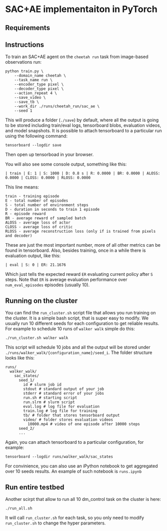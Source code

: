 # SAC+AE implementaiton in PyTorch

## Requirements

## Instructions
To train an SAC+AE agent on the `cheetah run` task from image-based observations  run:
```
python train.py \
    --domain_name cheetah \
    --task_name run \
    --encoder_type pixel \
    --decoder_type pixel \
    --action_repeat 4 \
    --save_video \
    --save_tb \
    --work_dir ./runs/cheetah_run/sac_ae \
    --seed 1
```
This will produce a folder (`./save`) by default, where all the output is going to be stored including train/eval logs, tensorboard blobs, evaluation videos, and model snapshots. It is possible to attach tensorboard to a particular run using the following command:
```
tensorboard --logdir save
```
Then open up tensorboad in your browser.

You will also see some console output, something like this:
```
| train | E: 1 | S: 1000 | D: 0.8 s | R: 0.0000 | BR: 0.0000 | ALOSS: 0.0000 | CLOSS: 0.0000 | RLOSS: 0.0000
```
This line means:
```
train - training episode
E - total number of episodes 
S - total number of environment steps
D - duration in seconds to train 1 episode
R - episode reward
BR - average reward of sampled batch
ALOSS - average loss of actor
CLOSS - average loss of critic
RLOSS - average reconstruction loss (only if is trained from pixels and decoder)
```
These are just the most important number, more of all other metrics can be found in tensorboard.
Also, besides training, once in a while there is evaluation output, like this:
```
| eval | S: 0 | ER: 21.1676
```
Which just tells the expected reward `ER` evaluating current policy after `S` steps. Note that `ER` is average evaluation performance over `num_eval_episodes` episodes (usually 10).

## Running on the cluster
You can find the `run_cluster.sh` script file that allows you run training on the cluster. It is a simple bash script, that is super easy to modify. We usually run 10 different seeds for each configuration to get reliable results. For example to schedule 10 runs of `walker walk` simple do this:
```
./run_cluster.sh walker walk
```
This script will schedule 10 jobs and all the output will be stored under `./runs/walker_walk/{configuration_name}/seed_i`. The folder structure looks like this:
```
runs/
  walker_walk/
    sac_states/
      seed_1/
        id # slurm job id
        stdout # standard output of your job
        stderr # standard error of your jobs
        run.sh # starting script
        run.slrm # slurm script
        eval.log # log file for evaluation
        train.log # log file for training
        tb/ # folder that stores tensorboard output
        video/ # folder stores evaluation videos
          10000.mp4 # video of one episode after 10000 steps
      seed_2/
      ...
```
Again, you can attach tensorboard to a particular configuration, for example:
```
tensorboard --logdir runs/walker_walk/sac_states
```

For convinience, you can also use an iPython notebook to get aggregated over 10 seeds results. An example of such notebook is `runs.ipynb`


## Run entire testbed
Another scirpt that allow to run all 10 dm_control task on the cluster is here:
```
./run_all.sh
```
It will call `run_cluster.sh` for each task, so you only need to modify `run_cluster.sh` to change the hyper parameters.
